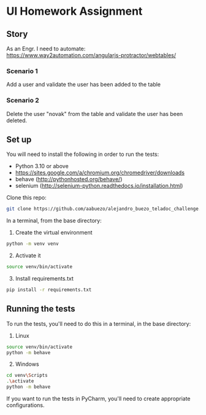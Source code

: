 # UI Homework Assignment

## Story
As an Engr. I need to automate: https://www.way2automation.com/angularjs-protractor/webtables/

### Scenario 1
Add a user and validate the user has been added to the table

### Scenario 2
Delete the user "novak" from the table and validate the user has been deleted.

## Set up

You will need to install the following in order to run the tests:

- Python 3.10 or above
- https://sites.google.com/a/chromium.org/chromedriver/downloads
- behave (http://pythonhosted.org/behave/)
- selenium (http://selenium-python.readthedocs.io/installation.html)

Clone this repo: 
```bash
git clone https://github.com/aabuezo/alejandro_buezo_teladoc_challenge.git
```

In a terminal, from the base directory:

1. Create the virtual environment
```bash
python -m venv venv
```
2. Activate it
```bash
source venv/bin/activate
```
3. Install requirements.txt
```bash
pip install -r requirements.txt
```

## Running the tests

To run the tests, you'll need to do this in a terminal, in the base directory:
1. Linux
```bash
source venv/bin/activate
python -m behave
```
2. Windows
```bash
cd venv\Scripts
.\activate
python -m behave
```

If you want to run the tests in PyCharm, you'll need to create appropriate configurations.
